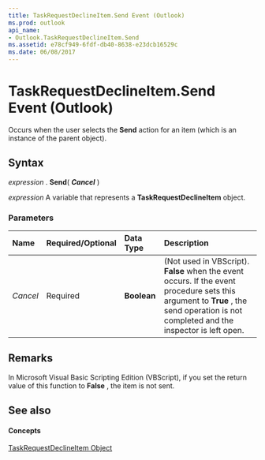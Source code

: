 ```yaml
---
title: TaskRequestDeclineItem.Send Event (Outlook)
ms.prod: outlook
api_name:
- Outlook.TaskRequestDeclineItem.Send
ms.assetid: e78cf949-6fdf-db40-8638-e23dcb16529c
ms.date: 06/08/2017
---
```



# TaskRequestDeclineItem.Send Event (Outlook)

Occurs when the user selects the  **Send** action for an item (which is an instance of the parent object).


## Syntax

 _expression_ . **Send**( **_Cancel_** )

 _expression_ A variable that represents a **TaskRequestDeclineItem** object.


### Parameters



|**Name**|**Required/Optional**|**Data Type**|**Description**|
|:-----|:-----|:-----|:-----|
| _Cancel_|Required| **Boolean**|(Not used in VBScript).  **False** when the event occurs. If the event procedure sets this argument to **True** , the send operation is not completed and the inspector is left open.|

## Remarks

In Microsoft Visual Basic Scripting Edition (VBScript), if you set the return value of this function to  **False** , the item is not sent.


## See also


#### Concepts


[TaskRequestDeclineItem Object](Outlook.TaskRequestDeclineItem.md)

